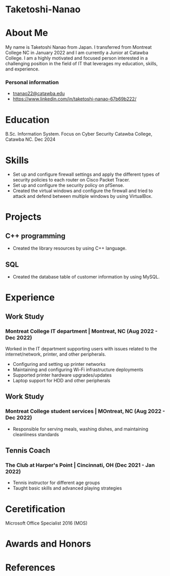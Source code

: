 # Taketoshi-Nanao
# About Me
My name is Taketoshi Nanao from Japan. I transferred from Montreat College NC in January 2022 and I am currently a Junior at Catawba College. I am a highly motivated and focused person interested in a challenging position in the field of IT that leverages my education, skills, and experience. 
### Personal information 
* tnanao22@catawba.edu
* https://www.linkedin.com/in/taketoshi-nanao-67b69b222/
# Education
B.Sc. Information System. Focus on Cyber Security Catawba College, Catawba NC. Dec 2024
# Skills
* Set up and configure firewall settings and apply the different types of security policies to each router on Cisco Packet Tracer. 
* Set up and configure the security policy on pfSense. 
* Created the virtual windows and configure the firewall and tried to attack and defend between multiple windows by using VirtualBox. 
# Projects
## C++ programming
* Created the library resources by using C++ language. 
## SQL 
* Created the database table of customer information by using MySQL.

# Experience
## Work Study
### Montreat College IT department | Montreat, NC (Aug 2022 - Dec 2022)
Worked in the IT department supporting users with issues related to the internet/network, printer, and other peripherals.
* Configuring and setting up printer networks
* Maintaining and configuring Wi-Fi infrastructure deployments
* Supported printer hardware upgrades/updates
* Laptop support for HDD and other peripherals

## Work Study
### Montreat College student services | MOntreat, NC (Aug 2022 - Dec 2022)
* Responsible for serving meals, washing dishes, and maintaining cleanliness standards

## Tennis Coach
### The Club at Harper's Point | Cincinnati, OH (Dec 2021 - Jan 2022)
* Tennis instructor for different age groups
* Taught basic skills and advanced playing strategies
# Ceretification
Microsoft Office Specialist 2016 (MOS)
# Awards and Honors
# References

